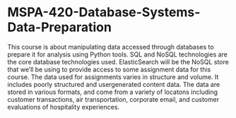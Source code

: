# MSPA-420-Database-Systems-Data-Preparation

This course is about manipulating data accessed through databases to prepare it for analysis using Python tools. SQL and NoSQL
technologies are the core database technologies used. ElasticSearch will be the NoSQL store that we’ll be using to provide access 
to some assignment data for this course. The data used for assignments varies in structure and volume. It includes poorly structured 
and usergenerated content data. The data are stored in various formats, and come from a variety of locatons including customer
transactions, air transportation, corporate email, and customer evaluations of hospitality experiences.
